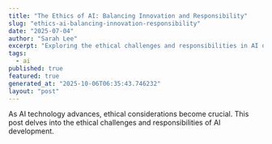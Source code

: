 ```yaml
---
title: "The Ethics of AI: Balancing Innovation and Responsibility"
slug: "ethics-ai-balancing-innovation-responsibility"
date: "2025-07-04"
author: "Sarah Lee"
excerpt: "Exploring the ethical challenges and responsibilities in AI development."
tags:
  - ai
published: true
featured: true
generated_at: "2025-10-06T06:35:43.746232"
layout: "post"
---
```


As AI technology advances, ethical considerations become crucial. This post delves into the ethical challenges and responsibilities of AI development.